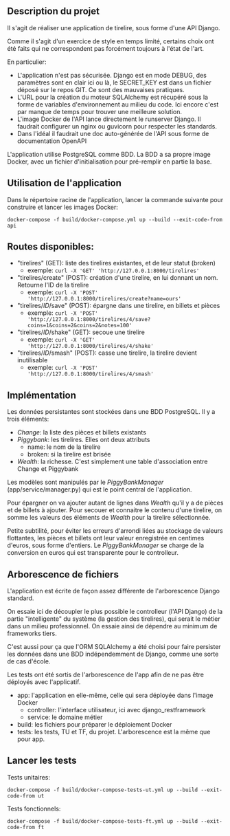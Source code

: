 ## Description du projet
Il s'agit de réaliser une application de tirelire, sous forme d'une API Django.

Comme il s'agit d'un exercice de style en temps limité, certains choix ont été faits qui ne correspondent pas forcément toujours à l'état de l'art.

En particulier:
- L'application n'est pas sécurisée. Django est en mode DEBUG, des paramètres sont en clair ici ou là, le SECRET_KEY est dans un fichier déposé sur le repos GIT. Ce sont des mauvaises pratiques.
- L'URL pour la création du moteur SQLAlchemy est récupéré sous la forme de variables d'environnement au milieu du code. Ici encore c'est par manque de temps pour trouver une meilleure solution.
- L'image Docker de l'API lance directement le runserver Django. Il faudrait configurer un nginx ou guvicorn pour respecter les standards.
- Dans l'idéal il faudrait une doc auto-générée de l'API sous forme de documentation OpenAPI

L'application utilise PostgreSQL comme BDD. La BDD a sa propre image Docker, avec un fichier d'initialisation pour pré-remplir en partie la base.

## Utilisation de l'application
Dans le répertoire racine de l'application, lancer la commande suivante pour construire et lancer les images Docker:

`docker-compose -f build/docker-compose.yml up --build --exit-code-from api`

## Routes disponibles:
- "tirelires" (GET): liste des tirelires existantes, et de leur statut (broken)
  - exemple: `curl -X 'GET' 'http://127.0.0.1:8000/tirelires'`
- "tirelires/create" (POST): création d'une tirelire, en lui donnant un nom. Retourne l'ID de la tirelire
  - exemple: `curl -X 'POST' 'http://127.0.0.1:8000/tirelires/create?name=ours'`
- "tirelires/*ID*/save" (POST): épargne dans une tirelire, en billets et pièces
  - exemple: `curl -X 'POST' 'http://127.0.0.1:8000/tirelires/4/save?coins=1&coins=2&coins=2&notes=100'`
- "tirelires/*ID*/shake" (GET): secoue une tirelire
  - exemple: `curl -X 'GET' 'http://127.0.0.1:8000/tirelires/4/shake'`
- "tirelires/*ID*/smash" (POST): casse une tirelire, la tirelire devient inutilisable
  - exemple: `curl -X 'POST' 'http://127.0.0.1:8000/tirelires/4/smash'`

## Implémentation
Les données persistantes sont stockées dans une BDD PostgreSQL.
Il y a trois éléments:
- *Change*: la liste des pièces et billets existants
- *Piggybank*: les tirelires. Elles ont deux attributs
  - name: le nom de la tirelire
  - broken: si la tirelire est brisée
- *Wealth*: la richesse. C'est simplement une table d'association entre Change et Piggybank

Les modèles sont manipulés par le *PiggyBankManager* (app/service/manager.py) qui est le point central de l'application.

Pour épargner on va ajouter autant de lignes dans *Wealth* qu'il y a de pièces et de billets à ajouter.
Pour secouer et connaitre le contenu d'une tirelire, on somme les valeurs des éléments de *Wealth* pour la tirelire sélectionnée.

Petite subtilité, pour éviter les erreurs d'arrondi liées au stockage de valeurs flottantes, les pièces et billets ont leur
valeur enregistrée en centimes d'euros, sous forme d'entiers. Le *PiggyBankManager* se charge de la conversion en euros
qui est transparente pour le controlleur.


## Arborescence de fichiers
L'application est écrite de façon assez différente de l'arborescence Django standard.

On essaie ici de découpler le plus possible le controlleur (l'API Django) de la partie "intelligente" du système (la gestion des tirelires), qui serait le métier dans un milieu professionnel. On essaie ainsi de dépendre au minimum de frameworks tiers.

C'est aussi pour ça que l'ORM SQLAlchemy a été choisi pour faire persister les données dans une BDD indépendemment de Django, comme une sorte de cas d'école.

Les tests ont été sortis de l'arborescence de l'app afin de ne pas être déployés avec l'applicatif.

 - app: l'application en elle-même, celle qui sera déployée dans l'image Docker
     - controller: l'interface utilisateur, ici avec django_restframework
     - service: le domaine métier
 - build: les fichiers pour préparer le déploiement Docker
 - tests: les tests, TU et TF, du projet. L'arborescence est la même que pour app.


## Lancer les tests
Tests unitaires:

`docker-compose -f build/docker-compose-tests-ut.yml up --build --exit-code-from ut`


Tests fonctionnels:

`docker-compose -f build/docker-compose-tests-ft.yml up --build --exit-code-from ft`
